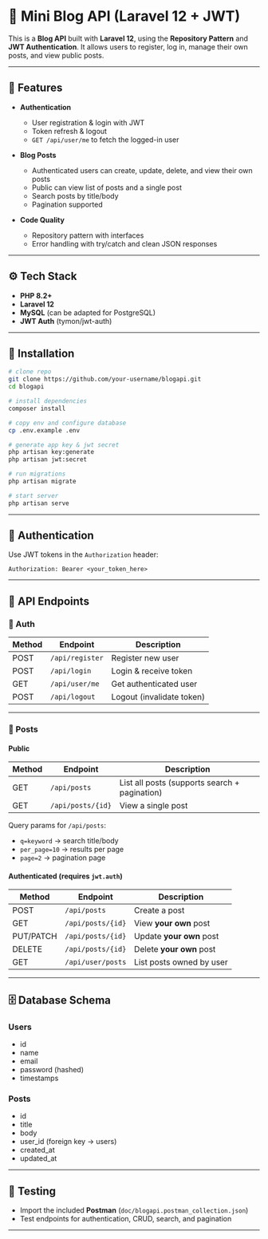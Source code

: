 # 📝 Mini Blog API (Laravel 12 + JWT)

This is a **Blog API** built with **Laravel 12**, using the **Repository Pattern** and **JWT Authentication**.
It allows users to register, log in, manage their own posts, and view public posts.

---

## 🚀 Features

* **Authentication**

  * User registration & login with JWT
  * Token refresh & logout
  * `GET /api/user/me` to fetch the logged-in user

* **Blog Posts**

  * Authenticated users can create, update, delete, and view their own posts
  * Public can view list of posts and a single post
  * Search posts by title/body
  * Pagination supported

* **Code Quality**

  * Repository pattern with interfaces
  * Error handling with try/catch and clean JSON responses

---

## ⚙️ Tech Stack

* **PHP 8.2+**
* **Laravel 12**
* **MySQL** (can be adapted for PostgreSQL)
* **JWT Auth** (tymon/jwt-auth)

---

## 📂 Installation

```bash
# clone repo
git clone https://github.com/your-username/blogapi.git
cd blogapi

# install dependencies
composer install

# copy env and configure database
cp .env.example .env

# generate app key & jwt secret
php artisan key:generate
php artisan jwt:secret

# run migrations
php artisan migrate

# start server
php artisan serve
```

---

## 🔑 Authentication

Use JWT tokens in the `Authorization` header:

```
Authorization: Bearer <your_token_here>
```

---

## 📡 API Endpoints

### 🔐 Auth

| Method | Endpoint        | Description               |
| ------ | --------------- | ------------------------- |
| POST   | `/api/register` | Register new user         |
| POST   | `/api/login`    | Login & receive token     |
| GET    | `/api/user/me`  | Get authenticated user    |
| POST   | `/api/logout`   | Logout (invalidate token) |

---

### 📖 Posts

#### Public

| Method | Endpoint          | Description                                   |
| ------ | ----------------- | --------------------------------------------- |
| GET    | `/api/posts`      | List all posts (supports search + pagination) |
| GET    | `/api/posts/{id}` | View a single post                            |

Query params for `/api/posts`:

* `q=keyword` → search title/body
* `per_page=10` → results per page
* `page=2` → pagination page

#### Authenticated (requires `jwt.auth`)

| Method    | Endpoint          | Description              |
| --------- | ----------------- | ------------------------ |
| POST      | `/api/posts`      | Create a post            |
| GET       | `/api/posts/{id}` | View **your own** post   |
| PUT/PATCH | `/api/posts/{id}` | Update **your own** post |
| DELETE    | `/api/posts/{id}` | Delete **your own** post |
| GET       | `/api/user/posts` | List posts owned by user |

---

## 🗄️ Database Schema

### Users

* id
* name
* email
* password (hashed)
* timestamps

### Posts

* id
* title
* body
* user\_id (foreign key → users)
* created\_at
* updated\_at

---

## 🧪 Testing

* Import the included **Postman** (`doc/blogapi.postman_collection.json`)
* Test endpoints for authentication, CRUD, search, and pagination

---


